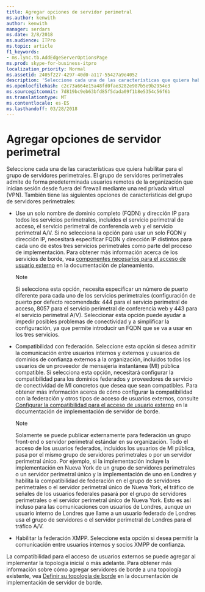 ```yaml
---
title: Agregar opciones de servidor perimetral
ms.author: kenwith
author: kenwith
manager: serdars
ms.date: 2/8/2018
ms.audience: ITPro
ms.topic: article
f1_keywords:
- ms.lync.tb.AddEdgeServerOptionsPage
ms.prod: skype-for-business-itpro
localization_priority: Normal
ms.assetid: 2405f227-4297-40d0-a117-55427a9e4052
description: 'Seleccione cada una de las características que quiera habilitar para el grupo de servidores perimetrales. El grupo de servidores perimetrales admite de forma predeterminada usuarios remotos de la organización que inician sesión desde fuera del firewall mediante una red privada virtual (VPN). También tiene las siguientes opciones de características del grupo de servidores perimetrales:'
ms.openlocfilehash: c2c73a664e15a48fd0fae3282e987b5e9b2954e3
ms.sourcegitcommit: 7d819bc9eb63bfd85f5dada09f1b8e5354c56f6b
ms.translationtype: MT
ms.contentlocale: es-ES
ms.lasthandoff: 03/28/2018
---
```

# <a name="add-edge-server-options"></a>Agregar opciones de servidor perimetral
 
Seleccione cada una de las características que quiera habilitar para el grupo de servidores perimetrales. El grupo de servidores perimetrales admite de forma predeterminada usuarios remotos de la organización que inician sesión desde fuera del firewall mediante una red privada virtual (VPN). También tiene las siguientes opciones de características del grupo de servidores perimetrales: 
  
- Use un solo nombre de dominio completo (FQDN) y dirección IP para todos los servicios perimetrales, incluidos el servicio perimetral de acceso, el servicio perimetral de conferencia web y el servicio perimetral A/V. Si no selecciona la opción para usar un solo FQDN y dirección IP, necesitará especificar FQDN y dirección IP distintos para cada uno de estos tres servicios perimetrales como parte del proceso de implementación. Para obtener más información acerca de los servicios de borde, vea [componentes necesarios para el acceso de usuario externo](http://technet.microsoft.com/library/2d0f9817-14e7-4109-95dc-62420e3c29e2.aspx) en la documentación de planeamiento.
    
    > [!NOTE]
    > Si selecciona esta opción, necesita especificar un número de puerto diferente para cada uno de los servicios perimetrales (configuración de puerto por defecto recomendada: 444 para el servicio perimetral de acceso, 8057 para el servicio perimetral de conferencia web y 443 para el servicio perimetral A/V). Seleccionar esta opción puede ayudar a impedir posibles problemas de conectividad y a simplificar la configuración, ya que permite introducir un FQDN que se va a usar en los tres servicios. 
  
- Compatibilidad con federación. Seleccione esta opción si desea admitir la comunicación entre usuarios internos y externos y usuarios de dominios de confianza externos a la organización, incluidos todos los usuarios de un proveedor de mensajería instantánea (MI) pública compatible. Si selecciona esta opción, necesitará configurar la compatibilidad para los dominios federados y proveedores de servicio de conectividad de MI concretos que desea que sean compatibles. Para obtener más información acerca de cómo configurar la compatibilidad con la federación y otros tipos de acceso de usuarios externos, consulte [Configurar la compatibilidad para el acceso de usuario externo](http://technet.microsoft.com/library/f8424f8c-f965-4414-8485-30f07e10214a.aspx) en la documentación de implementación de servidor de borde.
    
    > [!NOTE]
    > Solamente se puede publicar externamente para federación un grupo front-end o servidor perimetral estándar en su organización. Todo el acceso de los usuarios federados, incluidos los usuarios de MI pública, pasa por el mismo grupo de servidores perimetrales o por un servidor perimetral único. Por ejemplo, si la implementación incluye la implementación en Nueva York de un grupo de servidores perimetrales o un servidor perimetral único y la implementación de uno en Londres y habilita la compatibilidad de federación en el grupo de servidores perimetrales o el servidor perimetral único de Nueva York, el tráfico de señales de los usuarios federales pasará por el grupo de servidores perimetrales o el servidor perimetral único de Nueva York. Esto es así incluso para las comunicaciones con usuarios de Londres, aunque un usuario interno de Londres que llame a un usuario federado de Londres usa el grupo de servidores o el servidor perimetral de Londres para el tráfico A/V. 
  
- Habilitar la federación XMPP. Seleccione esta opción si desea permitir la comunicación entre usuarios internos y socios XMPP de confianza.
    
La compatibilidad para el acceso de usuarios externos se puede agregar al implementar la topología inicial o más adelante. Para obtener más información sobre cómo agregar servidores de borde a una topología existente, vea [Definir su topología de borde](http://technet.microsoft.com/library/787b23f1-8fa0-4c37-abf2-c516c5dd66f0.aspx) en la documentación de implementación de servidor de borde.
  

